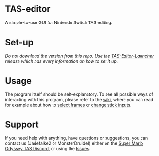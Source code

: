 # TAS-editor

A simple-to-use GUI for Nintendo Switch TAS editing.

# Set-up

*Do not download the version from this repo. Use the [TAS-Editor-Launcher](https://github.com/MonsterDruide1/TAS-Editor-Launcher/releases/latest) release which has every information on how to set it up.*

# Usage
The program itself should be self-explanatory. To see all possible ways of interacting with this program, please refer to the [wiki](https://github.com/Jadefalke2/TAS-Editor/wiki), where you can read for example about how to [select frames](https://github.com/Jadefalke2/TAS-Editor/wiki/Change-Stick-Input) or [change stick inputs](https://github.com/Jadefalke2/TAS-Editor/wiki/Selecting-frames).

# Support
If you need help with anything, have questions or suggestions, you can contact us (Jadefalke2 or MonsterDruide1) either on the [Super Mario Odyssey TAS Discord](https://discord.gg/YMJ9Njzvcd), or using the [Issues](https://github.com/Jadefalke2/TAS-Editor/issues).
